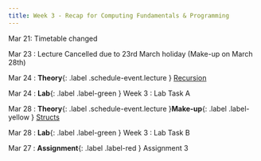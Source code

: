 ```yaml
---
title: Week 3 - Recap for Computing Fundamentals & Programming
---
```

Mar 21: 
Timetable changed


Mar 23
: Lecture Cancelled due to 23rd March holiday (Make-up on March 28th) 


Mar 24
: **Theory**{: .label .schedule-event.lecture } [Recursion](https://drive.google.com/file/d/1PVL8do_SjmqVYXLHVL4sJJIogxgx-BH4/view?usp=sharing)

[//]: # (: [Reading Material]&#40;#&#41; , [Quiz with Solution]&#40;#&#41;)

Mar 24
: **Lab**{: .label .label-green } Week 3 : Lab Task A

[//]: # (: [Task]&#40;#&#41;, [Solution]&#40;#&#41;)

Mar 28
: **Theory**{: .label .schedule-event.lecture }**Make-up**{: .label .label-yellow } [Structs](https://drive.google.com/file/d/1vPNFE2TfexN90LcVnCH6GKq99ucIKmni/view?usp=sharing)

[//]: # (: [Reading Material]&#40;#&#41; ,   [Quiz with Solution]&#40;#&#41;)

Mar 28 
: **Lab**{: .label .label-green } Week 3 : Lab Task B 

[//]: # (: [Task]&#40;#&#41;, [Solution]&#40;#&#41;)

Mar 27
: **Assignment**{: .label .label-red } Assignment 3 

[//]: # (: [Assignment]&#40;#&#41;, [Solution]&#40;#&#41;)
